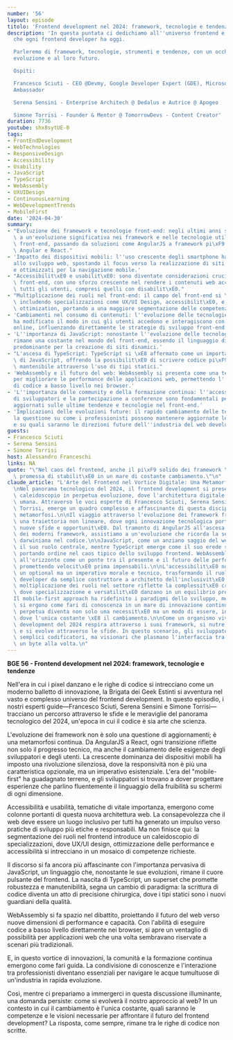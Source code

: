```yaml
---
number: '56'
layout: episode
titolo: 'Frontend development nel 2024: framework, tecnologie e tendenze'
description: 'In questa puntata ci dedichiamo all''universo frontend e alle sfide
  che ogni frontend developer ha oggi.

  Parleremo di framework, tecnologie, strumenti e tendenze, con un occhio alla loro
  evoluzione e al loro futuro.

  Ospiti:

  Francesco Sciuti - CEO @Devmy, Google Developer Expert (GDE), Microsoft MVP, Codemotion
  Ambassador

  Serena Sensini - Enterprise Architech @ Dedalus e Autrice @ Apogeo

  Simone Torrisi - Founder & Mentor @ TomorrowDevs - Content Creator'
duration: 7736
youtube: shx8sytUE-0
tags:
- FrontEndDevelopment
- WebTechnologies
- ResponsiveDesign
- Accessibility
- Usability
- JavaScript
- TypeScript
- WebAssembly
- UXUIDesign
- ContinuousLearning
- WebDevelopmentTrends
- MobileFirst
date: '2024-04-30'
summary:
- "Evoluzione dei framework e tecnologie front-end: negli ultimi anni si \xE8 assistito\
  \ a un'evoluzione significativa nei framework e nelle tecnologie utilizzate nel\
  \ front-end, passando da soluzioni come AngularJS a framework pi\xF9 moderni come\
  \ Angular e React."
- 'Impatto dei dispositivi mobili: l''uso crescente degli smartphone ha cambiato l''approccio
  allo sviluppo web, spostando il focus verso la realizzazione di siti responsive
  e ottimizzati per la navigazione mobile.'
- "Accessibilit\xE0 e usabilit\xE0: sono diventate considerazioni cruciali nello sviluppo\
  \ front-end, con uno sforzo crescente nel rendere i contenuti web accessibili a\
  \ tutti gli utenti, compresi quelli con disabilit\xE0."
- "Multiplicazione dei ruoli nel front-end: il campo del front-end si \xE8 espanso\
  \ includendo specializzazioni come UX/UI Design, accessibilit\xE0, e performance\
  \ ottimization, portando a una maggiore segmentazione delle competenze richieste."
- 'Cambiamenti nel consumo di contenuti: l''evoluzione delle tecnologie e dei dispositivi
  ha modificato il modo in cui gli utenti accedono e interagiscono con i contenuti
  online, influenzando direttamente le strategie di sviluppo front-end.'
- 'L''importanza di JavaScript: nonostante l''evoluzione delle tecnologie, JavaScript
  rimane una costante nel mondo del front-end, essendo il linguaggio di scripting
  predominante per la creazione di siti dinamici.'
- "L'ascesa di TypeScript: TypeScript si \xE8 affermato come un importante superset\
  \ di JavaScript, offrendo la possibilit\xE0 di scrivere codice pi\xF9 robusto e\
  \ mantenibile attraverso l'uso di tipi statici."
- 'WebAssembly e il futuro del web: WebAssembly si presenta come una tecnologia promettente
  per migliorare le performance delle applicazioni web, permettendo l''esecuzione
  di codice a basso livello nei browser.'
- 'L''importanza delle community e della formazione continua: l''accesso a community
  di sviluppatori e la partecipazione a conferenze sono fondamentali per rimanere
  aggiornati sulle ultime tendenze e tecnologie nel front-end.'
- 'Implicazioni delle evoluzioni future: il rapido cambiamento delle tecnologie pone
  la questione su come i professionisti possono mantenere aggiornate le proprie competenze
  e su quali saranno le direzioni future dell''industria del web development.'
guests:
- Francesco Sciuti
- Serena Sensini
- Simone Torrisi
host: Alessandro Franceschi
links: NA
quote: "\"Nel caos del frontend, anche il pi\xF9 solido dei framework \xE8 solo una\
  \ promessa di stabilit\xE0 in un mare di costante cambiamento.\"\n"
claude_article: "L'Arte del Frontend nel Vortice Digitale: Una Metamorfosi Continua\n\
  \nNel panorama tecnologico del 2024, il frontend development si presenta come un\
  \ caleidoscopio in perpetua evoluzione, dove l'architettura digitale incontra l'esperienza\
  \ umana. Attraverso le voci esperte di Francesco Sciuti, Serena Sensini e Simone\
  \ Torrisi, emerge un quadro complesso e affascinante di questa disciplina in costante\
  \ metamorfosi.\n\nIl viaggio attraverso l'evoluzione dei framework frontend rivela\
  \ una traiettoria non lineare, dove ogni innovazione tecnologica porta con s\xE9\
  \ nuove sfide e opportunit\xE0. Dal tramonto di AngularJS all'ascesa di React e\
  \ dei moderni framework, assistiamo a un'evoluzione che ricorda la selezione naturale\
  \ darwiniana nel codice.\n\nJavaScript, come un anziano saggio del web, mantiene\
  \ il suo ruolo centrale, mentre TypeScript emerge come il suo erede spirituale,\
  \ portando ordine nel caos tipico dello sviluppo frontend. WebAssembly si staglia\
  \ all'orizzonte come un ponte tra il presente e il futuro delle performance web,\
  \ promettendo velocit\xE0 prima impensabili.\n\nL'accessibilit\xE0 non \xE8 pi\xF9\
  \ un optional ma un imperativo morale e tecnico, trasformando il ruolo del frontend\
  \ developer da semplice costruttore a architetto dell'inclusivit\xE0 digitale. La\
  \ moltiplicazione dei ruoli nel settore riflette la complessit\xE0 crescente dell'ecosistema,\
  \ dove specializzazione e versatilit\xE0 danzano in un equilibrio precario.\n\n\
  Il mobile-first approach ha ridefinito i paradigmi dello sviluppo, mentre le community\
  \ si ergono come fari di conoscenza in un mare di innovazione continua. La formazione\
  \ perpetua diventa non solo una necessit\xE0 ma un modo di essere, in un settore\
  \ dove l'unica costante \xE8 il cambiamento.\n\nCome un organismo vivente, il frontend\
  \ development del 2024 respira attraverso i suoi framework, si nutre di innovazione\
  \ e si evolve attraverso le sfide. In questo scenario, gli sviluppatori non sono\
  \ semplici codificatori, ma visionari che plasmano l'interfaccia tra umano e digitale,\
  \ un byte alla volta.\n"
---
```

**BGE 56 - Frontend development nel 2024: framework, tecnologie e tendenze** 

Nell'era in cui i pixel danzano e le righe di codice si intrecciano come un moderno balletto di innovazione, la Brigata dei Geek Estinti si avventura nel vasto e complesso universo del frontend development. In questo episodio, i nostri esperti guide—Francesco Sciuti, Serena Sensini e Simone Torrisi—tracciano un percorso attraverso le sfide e le meraviglie del panorama tecnologico del 2024, un'epoca in cui il codice è sia arte che scienza.

L'evoluzione dei framework non è solo una questione di aggiornamenti; è una metamorfosi continua. Da AngularJS a React, ogni transizione riflette non solo il progresso tecnico, ma anche il cambiamento delle esigenze degli sviluppatori e degli utenti. La crescente dominanza dei dispositivi mobili ha imposto una rivoluzione silenziosa, dove la responsività non è più una caratteristica opzionale, ma un imperativo esistenziale. L'era del "mobile-first" ha guadagnato terreno, e gli sviluppatori si trovano a dover progettare esperienze che parlino fluentemente il linguaggio della fruibilità su schermi di ogni dimensione.

Accessibilità e usabilità, tematiche di vitale importanza, emergono come colonne portanti di questa nuova architettura web. La consapevolezza che il web deve essere un luogo inclusivo per tutti ha generato un impulso verso pratiche di sviluppo più etiche e responsabili. Ma non finisce qui: la segmentazione dei ruoli nel frontend introduce un caleidoscopio di specializzazioni, dove UX/UI design, ottimizzazione delle performance e accessibilità si intrecciano in un mosaico di competenze richieste.

Il discorso si fa ancora più affascinante con l'importanza pervasiva di JavaScript, un linguaggio che, nonostante le sue evoluzioni, rimane il cuore pulsante del frontend. La nascita di TypeScript, un superset che promette robustezza e manutenibilità, segna un cambio di paradigma: la scrittura di codice diventa un atto di precisione chirurgica, dove i tipi statici sono i nuovi guardiani della qualità.

WebAssembly si fa spazio nel dibattito, proiettando il futuro del web verso nuove dimensioni di performance e capacità. Con l'abilità di eseguire codice a basso livello direttamente nei browser, si apre un ventaglio di possibilità per applicazioni web che una volta sembravano riservate a scenari più tradizionali.

E, in questo vortice di innovazioni, la comunità e la formazione continua emergono come fari guida. La condivisione di conoscenze e l'interazione tra professionisti diventano essenziali per navigare le acque tumultuose di un'industria in rapida evoluzione.

Così, mentre ci prepariamo a immergerci in questa discussione illuminante, una domanda persiste: come si evolverà il nostro approccio al web? In un contesto in cui il cambiamento è l'unica costante, quali saranno le competenze e le visioni necessarie per affrontare il futuro del frontend development? La risposta, come sempre, rimane tra le righe di codice non scritte.
